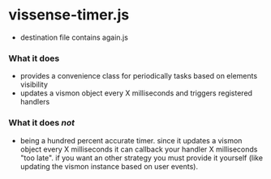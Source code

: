 # vissense-timer.js

* destination file contains again.js

### What it does
 * provides a convenience class for periodically tasks based on elements visibility
 * updates a vismon object every X milliseconds and triggers registered handlers

### What it does *not*
 * being a hundred percent accurate timer. since it updates a vismon object every X milliseconds
   it can callback your handler X milliseconds "too late". if you want an other strategy you must
   provide it yourself (like updating the vismon instance based on user events).
